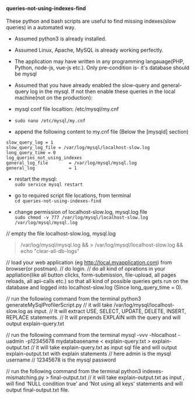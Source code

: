 
#### queries-not-using-indexes-find
These python and bash scripts are useful to find missing indexes(slow queries) in a automated way.  

- Assumed python3 is already installed. 
- Assumed Linux, Apache, MySQL is already working perfectly. 
- The application may have written in any programming langauage(PHP, Python, node-js, vue-js etc.). Only pre-condition is- it's database should be mysql
- Assumed that you have already enabled the slow-query and general-query log in the mysql. If not then enable these queries in the local machine(not on the production):
- mysql conf file localtion: /etc/mysql/my.cnf
- `sudo nano /etc/mysql/my.cnf`

- append the following content to my.cnf file (Below the [mysqld] section)

`slow_query_log = 1` <br>
`slow_query_log_file = /var/log/mysql/localhost-slow.log` <br>
`long_query_time = 0` <br>
`log_queries_not_using_indexes` <br>
`general_log_file        = /var/log/mysql/mysql.log` <br>
`general_log             = 1` <br>

- restart the mysql:<br>
`sudo service mysql restart`

- go to required script file locations, from terminal<br>
`cd queries-not-using-indexes-find`

- change permission of localhost-slow.log, mysql.log file<br>
`sudo chmod -v 777 /var/log/mysql/localhost-slow.log /var/log/mysql/mysql.log`

// empty the file localhost-slow.log, mysql.log
> /var/log/mysql/mysql.log && > /var/log/mysql/localhost-slow.log && echo "clear-all-db-logs"

// load your web application (eg http://local.myapplication.com) from browser(or postman). 
// do login.
// do all kind of oprations in your appliation(like all button clicks, form-submission, file-upload, all pages reloads, all api-calls etc.) so that all kind of possible queries gets run on the database and logged into localhost-slow.log (Since long_query_time = 0).  

// run the following command from the terminal
python3 generateMySqlProfilerScript.py
// it will take /var/log/mysql/localhost-slow.log as input. 
// It will extract USE, SELECT, UPDATE, DELETE, INSERT, REPLACE statements.
// It will prepends EXPLAIN with the query and will output explain-query.txt

// run the following command from the terminal
mysql -vvv -hlocalhost -uadmin -p12345678 mydatabasename < explain-query.txt >  explain-output.txt
// it will take explain-query.txt as input sql file and will output explain-output.txt with explain statements
// here admin is the mysql username
// 12345678 is the mysql password

// run the following command from the terminal
python3 indexes-mismatching.py  > final-output.txt
// it will take explain-output.txt as input , will find 'NULL condition true' and 'Not using all keys' statements and will output final-output.txt file.


